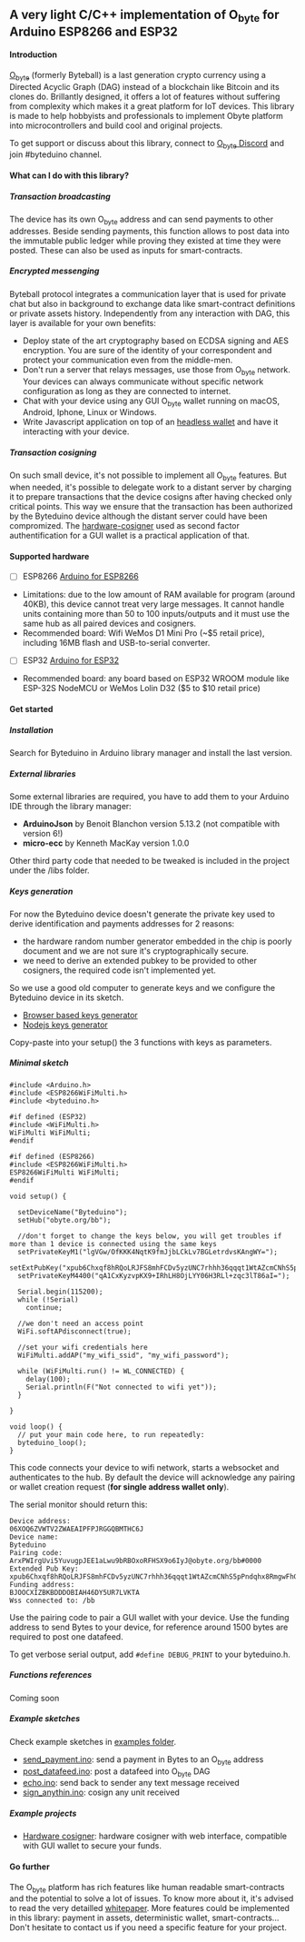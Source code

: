 ##  A very light C/C++ implementation of O<sub>byte</sub> for Arduino ESP8266 and ESP32


#### Introduction

[O<sub>byte</sub>](obyte.org) (formerly Byteball) is a last generation crypto currency using a Directed Acyclic Graph (DAG) instead of a blockchain like Bitcoin and its clones do. Brillantly designed, it offers a lot of features without suffering from complexity which makes it a great platform for IoT devices. This library is made to help hobbyists and professionals to implement Obyte platform into microcontrollers and build cool and original projects.

To get support or discuss about this library, connect to [O<sub>byte</sub> Discord](http://discord.obyte.org/) and join #byteduino channel.

#### What can I do with this library?

##### Transaction broadcasting
The device has its own O<sub>byte</sub> address and can send payments to other addresses. 
Beside sending payments, this function allows to post data into the immutable public ledger while proving they existed at time they were posted. These can also be used as inputs for smart-contracts.

##### Encrypted messenging
Byteball protocol integrates a communication layer that is used for private chat but also in background to exchange data like smart-contract definitions or private assets history.
Independently from any interaction with DAG, this layer is available for your own benefits:
- Deploy state of the art cryptography based on ECDSA signing and AES encryption. You are sure of the identity of your correspondent and protect your communication even from the middle-men.
- Don't run a server that relays messages, use those from O<sub>byte</sub> network. Your devices can always communicate without specific network configuration as long as they are connected to internet.
- Chat with your device using any GUI O<sub>byte</sub> wallet running on macOS, Android, Iphone, Linux or Windows.
- Write Javascript application on top of an [headless wallet](https://github.com/byteball/headless-obyte) and have it interacting with your device.

##### Transaction cosigning
On such small device, it's not possible to implement all O<sub>byte</sub> features. But when needed, it's possible to delegate work to a distant server by charging it to prepare transactions that the device cosigns after having checked only critical points. This way we ensure that the transaction has been authorized by the Byteduino device although the distant server could have been compromized.
The [hardware-cosigner](https://github.com/Papabyte/Hardware-cosigner) used as second factor authentification for a GUI wallet is a practical application of that.


#### Supported hardware
- [ ] ESP8266 [Arduino for ESP8266](https://github.com/esp8266/Arduino/)
- Limitations: due to the low amount of RAM available for program (around 40KB), this device cannot treat very large messages. It cannot handle units containing more than 50 to 100 inputs/outputs and it must use the same hub as all paired devices and cosigners.
- Recommended board: Wifi WeMos D1 Mini Pro (~$5 retail price), including 16MB flash and USB-to-serial converter.

- [ ] ESP32 [Arduino for ESP32](https://github.com/espressif/arduino-esp32)
- Recommended board: any board based on ESP32 WROOM module like ESP-32S NodeMCU or WeMos Lolin D32 ($5 to $10 retail price)

#### Get started
##### Installation
Search for Byteduino in Arduino library manager and install the last version.

##### External libraries
Some external libraries are required, you have to add them to your Arduino IDE through the library manager:

 - **ArduinoJson** by Benoit Blanchon version 5.13.2 (not compatible with version 6!)
 - **micro-ecc** by Kenneth MacKay version 1.0.0

Other third party code that needed to be tweaked is included in the project under the /libs folder.

##### Keys generation
For now the Byteduino device doesn't generate the private key used to derive identification and payments addresses for 2 reasons:
 - the hardware random number generator embedded in the chip is poorly document and we are not sure it's cryptographically secure.
 - we need to derive an extended pubkey to be provided to other cosigners, the required code isn't implemented yet.

So we use a good old computer to generate keys and we configure the Byteduino device in its sketch.

- [Browser based keys generator](https://papabyte.github.io/byteduino-keys-generator/)
- [Nodejs keys generator](https://github.com/Papabyte/byteduino/blob/master/extras/keys-generator/)

Copy-paste into your setup() the 3 functions with keys as parameters.

##### Minimal sketch

    #include <Arduino.h>
    #include <ESP8266WiFiMulti.h>
    #include <byteduino.h>
    
    #if defined (ESP32)
    #include <WiFiMulti.h>
    WiFiMulti WiFiMulti;
    #endif

    #if defined (ESP8266)
    #include <ESP8266WiFiMulti.h>
    ESP8266WiFiMulti WiFiMulti;
    #endif

    void setup() {
    
      setDeviceName("Byteduino");
      setHub("obyte.org/bb"); 

      //don't forget to change the keys below, you will get troubles if more than 1 device is connected using the same keys
      setPrivateKeyM1("lgVGw/OfKKK4NqtK9fmJjbLCkLv7BGLetrdvsKAngWY=");
      setExtPubKey("xpub6Chxqf8hRQoLRJFS8mhFCDv5yzUNC7rhhh36qqqt1WtAZcmCNhS5pPndqhx8RmgwFhGPa9FYq3iTXNBkYdkrAKJxa7qnahnAvCzKW5dnfJn");
      setPrivateKeyM4400("qA1CxKyzvpKX9+IRhLH8OjLYY06H3RLl+zqc3lT86aI=");
    
      Serial.begin(115200);
      while (!Serial)
        continue;
    
      //we don't need an access point
      WiFi.softAPdisconnect(true);
    
      //set your wifi credentials here
      WiFiMulti.addAP("my_wifi_ssid", "my_wifi_password");
    
      while (WiFiMulti.run() != WL_CONNECTED) {
        delay(100);
        Serial.println(F("Not connected to wifi yet"));
      }
    
    }
    
    void loop() {
      // put your main code here, to run repeatedly:
      byteduino_loop();
    }


This code connects your device to wifi network, starts a websocket and authenticates to the hub.
By default the device will acknowledge any pairing or wallet creation request (**for single address wallet only**).

The serial monitor should return this:
```
Device address: 
06XOQ6ZVWTV2ZWAEAIPFPJRGGQBMTHC6J
Device name: 
Byteduino
Pairing code: 
ArxPWIrgUvi5YuvugpJEE1aLwu9bRBOxoRFHSX9o6IyJ@obyte.org/bb#0000
Extended Pub Key:
xpub6Chxqf8hRQoLRJFS8mhFCDv5yzUNC7rhhh36qqqt1WtAZcmCNhS5pPndqhx8RmgwFhGPa9FYq3iTXNBkYdkrAKJxa7qnahnAvCzKW5dnfJn
Funding address:
BJOOCXIZBKBDDDOBIAH46DY5UR7LVKTA
Wss connected to: /bb
```
Use the pairing code to pair a GUI wallet with your device.
Use the funding address to send Bytes to your device, for reference around 1500 bytes are required to post one datafeed.

To get verbose serial output, add `#define DEBUG_PRINT` to your byteduino.h.

##### Functions references
Coming soon

##### Example sketches
Check example sketches in [examples folder](https://github.com/Papabyte/byteduino/tree/master/examples).
- [send_payment.ino](https://github.com/Papabyte/Byteduino/blob/master/examples/send_payment/send_payment.ino): send a payment in Bytes to an O<sub>byte</sub> address
- [post_datafeed.ino](https://github.com/Papabyte/Byteduino/blob/master/examples/post_datafeed/post_datafeed.ino): post a datafeed into O<sub>byte</sub> DAG
- [echo.ino](https://github.com/Papabyte/byteduino/blob/master/examples/echo/echo.ino): send back to sender any text message received
- [sign_anythin.ino](https://github.com/Papabyte/byteduino/blob/master/examples/sign_anything/sign_anything.ino): cosign any unit received

##### Example projects

- [Hardware cosigner](https://github.com/Papabyte/Hardware-cosigner): hardware cosigner with web interface, compatible with GUI wallet to secure your funds.

#### Go further
The O<sub>byte</sub> platform has rich features like human readable smart-contracts and the potential to solve a lot of issues. To know more about it, it's advised to read the very detailled [whitepaper](https://obyte.org/Byteball.pdf).
More features could be implemented in this library: payment in assets, deterministic wallet, smart-contracts... Don't hesitate to contact us if you need a specific feature for your project. 


